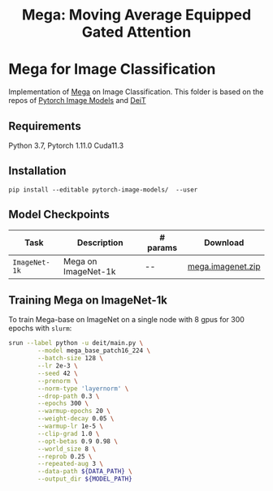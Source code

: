 <h1 align="center">Mega: Moving Average Equipped Gated Attention</h1>

# Mega for Image Classification
Implementation of [Mega](https://arxiv.org/abs/2209.10655) on Image Classification. This folder is based on the repos of [Pytorch Image Models](https://github.com/rwightman/pytorch-image-models) and [DeiT](https://github.com/facebookresearch/deit)

## Requirements

Python 3.7, Pytorch 1.11.0 Cuda11.3

## Installation

```
pip install --editable pytorch-image-models/  --user
```

## Model Checkpoints

Task | Description                          | # params | Download
---|--------------------------------------|---|---
`ImageNet-1k` | Mega on ImageNet-1k      | -- | [mega.imagenet.zip](https://dl.fbaipublicfiles.com/mega/mega.imagenet.zip)

## Training Mega on ImageNet-1k
To train Mega-base on ImageNet on a single node with 8 gpus for 300 epochs with `slurm`:

```bash
srun --label python -u deit/main.py \
        --model mega_base_patch16_224 \
        --batch-size 128 \
        --lr 2e-3 \
        --seed 42 \
        --prenorm \
        --norm-type 'layernorm' \
        --drop-path 0.3 \
        --epochs 300 \
        --warmup-epochs 20 \
        --weight-decay 0.05 \
        --warmup-lr 1e-5 \
        --clip-grad 1.0 \
        --opt-betas 0.9 0.98 \
        --world_size 8 \
        --reprob 0.25 \
        --repeated-aug 3 \
        --data-path ${DATA_PATH} \
        --output_dir ${MODEL_PATH}
```
